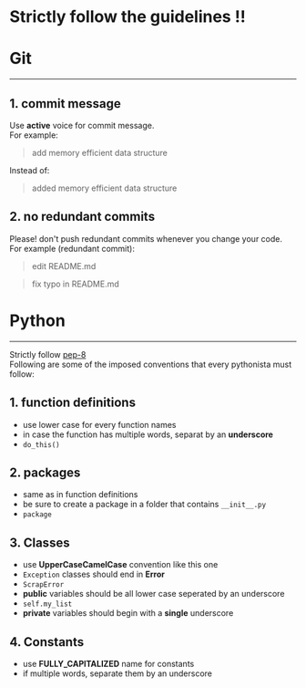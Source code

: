 # Strictly follow the guidelines !!

# Git
-------------

## 1. commit message
Use **active** voice for commit message.  
For example:  
> add memory efficient data structure

Instead of:
> added memory efficient data structure

## 2. no redundant commits
Please! don't push redundant commits whenever you change your code.  
For example (redundant commit):
> edit README.md

> fix typo in README.md

# Python
-------------

Strictly follow [pep-8](https://www.python.org/dev/peps/pep-0008/)  
Following are some of the imposed conventions that every pythonista must follow:

## 1. function definitions
- use lower case for every function names
- in case the function has multiple words, separat by an **underscore**
- `do_this()`

## 2. packages
- same as in function definitions
- be sure to create a package in a folder that contains `__init__.py`
- `package`

## 3. Classes
- use **UpperCaseCamelCase** convention like this one
- `Exception` classes should end in **Error**
- `ScrapError`
- **public** variables should be all lower case seperated by an underscore
- `self.my_list`
- **private** variables should begin with a **single** underscore

## 4. Constants
- use **FULLY_CAPITALIZED** name for constants
- if multiple words, separate them by an underscore



